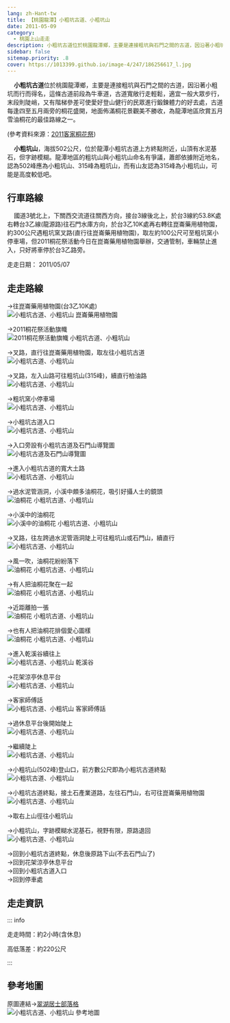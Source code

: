 ```yaml
---
lang: zh-Hant-tw
title: 【桃園龍潭】小粗坑古道、小粗坑山
date: 2011-05-09
category: 
  - 桃園上山走走
description: 小粗坑古道位於桃園龍潭鄉，主要是連接粗坑與石門之間的古道，因沿著小粗坑而行而得名，這條古道前段為牛車道，古道寬敞行走輕鬆，適宜一般大眾步行，末段則陡峭，又有階梯參差可使愛好登山健行的民眾進行鍛鍊體力的好去處，古道每逢四至五月兩旁的桐花盛開，地面佈滿桐花景觀美不勝收，為龍潭地區欣賞五月雪油桐花的最佳路線之一。 
sidebar: false
sitemap.priority: .8
cover: https://1013399.github.io/image-4/247/186256617_l.jpg
---
```


    **小粗坑古道**位於桃園龍潭鄉，主要是連接粗坑與石門之間的古道，因沿著小粗坑而行而得名，這條古道前段為牛車道，古道寬敞行走輕鬆，適宜一般大眾步行，末段則陡峭，又有階梯參差可使愛好登山健行的民眾進行鍛鍊體力的好去處，古道每逢四至五月兩旁的桐花盛開，地面佈滿桐花景觀美不勝收，為龍潭地區欣賞五月雪油桐花的最佳路線之一。  

(參考資料來源：[2011客家桐花祭](http://tung.hakka.gov.tw/cht/themecontent.aspx?id=2009))  

<!-- more -->

    **小粗坑山**，海拔502公尺，位於龍潭小粗坑古道上方終點附近，山頂有水泥基石，但字跡模糊。龍潭地區的粗坑山與小粗坑山命名有爭議，蕭郎依據附近地名，認為502峰應為小粗坑山、315峰為粗坑山，而有山友認為315峰為小粗坑山，可能是高度較低吧。

## 行車路線
    國道3號北上，下關西交流道往關西方向，接台3線後北上，於台3線約53.8K處右轉台3乙線(龍源路)往石門水庫方向，於台3乙10K處再右轉往崑崙藥用植物園，約300公尺遇粗坑窯叉路(直行往崑崙藥用植物園)，取左約100公尺可至粗坑窯小停車場，但2011桐花祭活動今日在崑崙藥用植物園舉辦，交通管制，車輛禁止進入，只好將車停於台3乙路旁。

走走日期： 2011/05/07

## 走走路線
→往崑崙藥用植物園(台3乙10K處)  
![小粗坑古道、小粗坑山 崑崙藥用植物園](https://1013399.github.io/image-4/247/186256625_l.jpg)

→2011桐花祭活動旗幟  
![2011桐花祭活動旗幟 小粗坑古道、小粗坑山](https://1013399.github.io/image-4/247/186256621_l.jpg)

→叉路，直行往崑崙藥用植物園，取左往小粗坑古道  
![小粗坑古道、小粗坑山](https://1013399.github.io/image-4/247/186256628_l.jpg)

→叉路，左入山路可往粗坑山(315峰)，續直行柏油路  
![小粗坑古道、小粗坑山](https://1013399.github.io/image-4/247/186256637_l.jpg)

→粗坑窯小停車場  
![小粗坑古道、小粗坑山](https://1013399.github.io/image-4/247/186256646_l.jpg)

→小粗坑古道入口  
![小粗坑古道、小粗坑山](https://1013399.github.io/image-4/247/186256661_l.jpg)

→入口旁設有小粗坑古道及石門山導覽圖  
![小粗坑古道及石門山導覽圖](https://1013399.github.io/image-4/247/186256671_l.jpg)

→進入小粗坑古道的寬大土路  
![小粗坑古道、小粗坑山](https://1013399.github.io/image-4/247/186256675_l.jpg)

→過水泥管涵洞，小溪中頗多油桐花，吸引好攝人士的鏡頭  
![油桐花 小粗坑古道、小粗坑山](https://1013399.github.io/image-4/247/186256677_l.jpg)

→小溪中的油桐花  
![小溪中的油桐花 小粗坑古道、小粗坑山](https://1013399.github.io/image-4/247/186256617_l.jpg)

→叉路，往左跨過水泥管涵洞陡上可往粗坑山或石門山，續直行  
![小粗坑古道、小粗坑山](https://1013399.github.io/image-4/247/186256684_l.jpg)

→風一吹，油桐花紛紛落下  
![油桐花 小粗坑古道、小粗坑山](https://1013399.github.io/image-4/247/186256694_l.jpg)

→有人把油桐花聚在一起  
![油桐花 小粗坑古道、小粗坑山](https://1013399.github.io/image-4/247/186256711_l.jpg)

→近距離拍一張  
![油桐花 小粗坑古道、小粗坑山](https://1013399.github.io/image-4/247/186256702_l.jpg)

→也有人把油桐花排個愛心圖樣  
![油桐花 小粗坑古道、小粗坑山](https://1013399.github.io/image-4/247/186256615_l.jpg)

→進入乾溪谷續往上  
![小粗坑古道、小粗坑山 乾溪谷](https://1013399.github.io/image-4/247/186256720_l.jpg)

→花架涼亭休息平台  
![小粗坑古道、小粗坑山](https://1013399.github.io/image-4/247/186256727_l.jpg)

→客家師傅話  
![小粗坑古道、小粗坑山 客家師傅話](https://1013399.github.io/image-4/247/186256732_l.jpg)

→過休息平台後開始陡上  
![小粗坑古道、小粗坑山](https://1013399.github.io/image-4/247/186256737_l.jpg)

→繼續陡上  
![小粗坑古道、小粗坑山](https://1013399.github.io/image-4/247/186256739_l.jpg)

→小粗坑山(502峰)登山口，前方數公尺即為小粗坑古道終點  
![小粗坑古道、小粗坑山](https://1013399.github.io/image-4/247/186256743_l.jpg)

→小粗坑古道終點，接土石產業道路，左往石門山，右可往崑崙藥用植物園  
![小粗坑古道、小粗坑山](https://1013399.github.io/image-4/247/186256750_l.jpg)

→取右上山徑往小粗坑山

→小粗坑山，字跡模糊水泥基石，視野有限，原路退回  
![小粗坑古道、小粗坑山](https://1013399.github.io/image-4/247/186256600_l.jpg)

→回到小粗坑古道終點，休息後原路下山(不去石門山了)  
→回到花架涼亭休息平台  
→回到小粗坑古道入口  
→回到停車處

## 走走資訊

::: info

走走時間：約2小時(含休息)

高低落差：約220公尺

:::

## 參考地圖
原圖連結→[翠湖居士部落格](http://tw.myblog.yahoo.com/kenneth-classicalmusic/article?mid=8461)  
![小粗坑古道、小粗坑山 參考地圖](https://1013399.github.io/image-4/247/186256830_l.jpg)
